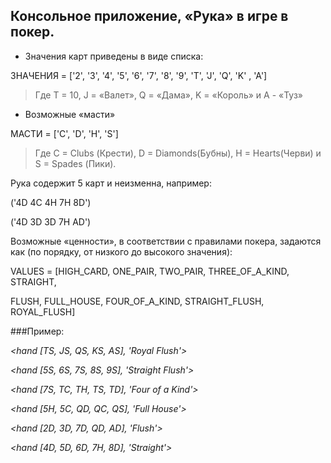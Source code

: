 ## Консольное приложение, «Рука» в игре в покер.

* Значения карт приведены в виде списка:

ЗНАЧЕНИЯ = ['2', '3', '4', '5', '6', '7', '8', '9', 'T', 'J', 'Q', 'K' , 'A']

>Где T = 10, J = «Валет», Q = «Дама», K = «Король» и A - «Туз»

* Возможные «масти»

МАСТИ = ['C', 'D', 'H', 'S']

>Где C = Clubs (Крести), D = Diamonds(Бубны), ​​H = Hearts(Черви) и S = Spades (Пики).

Рука содержит 5 карт и неизменна, например:

('4D 4C 4H 7H 8D')

('4D 3D 3D 7H AD')

Возможные «ценности», в соответствии с правилами покера, задаются как (по порядку, от низкого до высокого значения):

VALUES = [HIGH_CARD, ONE_PAIR, TWO_PAIR, THREE_OF_A_KIND, STRAIGHT,

FLUSH, FULL_HOUSE, FOUR_OF_A_KIND, STRAIGHT_FLUSH, ROYAL_FLUSH]

###Пример:

_<hand [TS, JS, QS, KS, AS], 'Royal Flush'>_

_<hand [5S, 6S, 7S, 8S, 9S], 'Straight Flush'>_

_<hand [7S, TC, TH, TS, TD], 'Four of a Kind'>_

_<hand [5H, 5C, QD, QC, QS], 'Full House'>_

_<hand [2D, 3D, 7D, QD, AD], 'Flush'>_

_<hand [4D, 5D, 6D, 7H, 8D], 'Straight'>_
